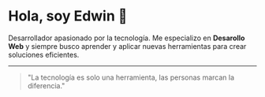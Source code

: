 
# Hola, soy Edwin 👋

Desarrollador apasionado por la tecnología. Me especializo en **Desarollo Web** y siempre busco aprender y aplicar nuevas herramientas para crear soluciones eficientes.
<!--
## 🛠 Tecnologías que utilizo

- **Lenguajes**: JavaScript, Python, TypeScript, Java, SQL.
- **Frameworks**: React, Node.js, Django, Flask.
- **Bases de datos**: MySQL, PostgreSQL, MongoDB.
- **DevOps**: Docker, Kubernetes, AWS.

## 📂 Proyectos destacados

### [Proyecto 1](enlace)
Descripción breve y tecnologías usadas.

### [Proyecto 2](enlace)
Descripción breve y tecnologías usadas.

### [Proyecto 3](enlace)
Descripción breve y tecnologías usadas.

## 📬 Contáctame

- **LinkedIn**: [tu-linkedin](enlace)
- **Correo**: [tu-email](mailto:tu-email)
-->
---
> "La tecnología es solo una herramienta, las personas marcan la diferencia."

